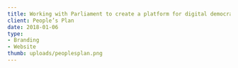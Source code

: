 ```yaml
---
title: Working with Parliament to create a platform for digital democracy
client: People’s Plan
date: 2018-01-06
type:
- Branding
- Website
thumb: uploads/peoplesplan.png
---
```

